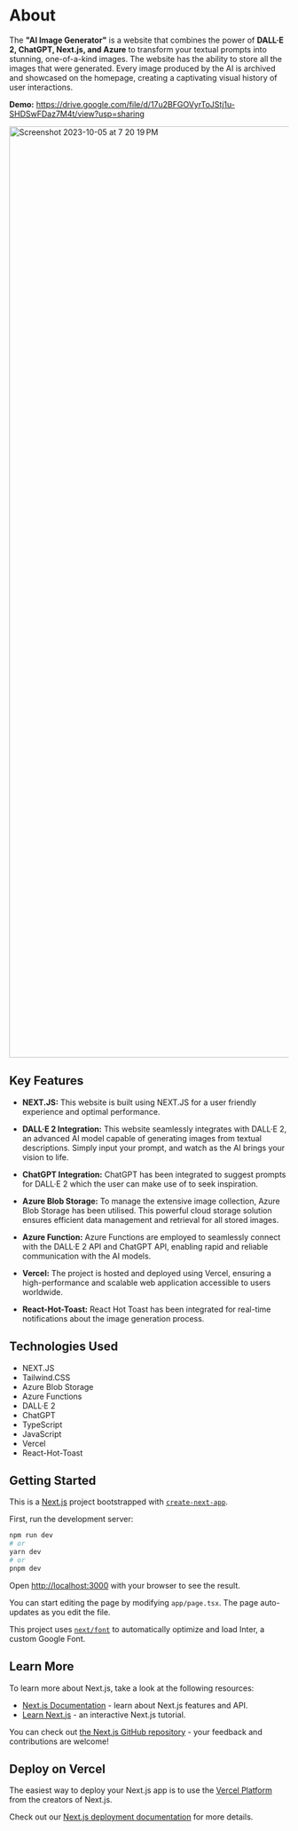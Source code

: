 # About
The **"AI Image Generator"** is a website that combines the power of **DALL·E 2, ChatGPT, Next.js, and Azure** to transform your textual prompts into stunning, one-of-a-kind images.
The website has the ability to store all the images that were generated. Every image produced by the AI is archived and showcased on the homepage, creating a captivating visual history of user interactions.
<br/>

**Demo:** https://drive.google.com/file/d/17u2BFGOVyrToJStj1u-SHDSwFDaz7M4t/view?usp=sharing

<img width="1679" alt="Screenshot 2023-10-05 at 7 20 19 PM" src="https://github.com/RonishR/AI-Image-Generator/assets/69105829/10206b3a-8e1c-482c-9d85-a8b2c235860e">



## Key Features

- **NEXT.JS:**
This website is built using NEXT.JS for a user friendly experience and optimal performance.

- **DALL·E 2 Integration:**
This website seamlessly integrates with DALL·E 2, an advanced AI model capable of generating images from textual descriptions. Simply input your prompt, and watch as the AI brings your vision to life.

- **ChatGPT Integration:**
ChatGPT has been integrated to suggest prompts for DALL·E 2 which the user can make use of to seek inspiration.

- **Azure Blob Storage:**
To manage the extensive image collection, Azure Blob Storage has been utilised. This powerful cloud storage solution ensures efficient data management and retrieval for all stored images.

- **Azure Function:**
Azure Functions are employed to seamlessly connect with the DALL·E 2 API and ChatGPT API, enabling rapid and reliable communication with the AI models.

- **Vercel:**
The project is hosted and deployed using Vercel, ensuring a high-performance and scalable web application accessible to users worldwide.

- **React-Hot-Toast:**
React Hot Toast has been integrated for real-time notifications about the image generation process.

## Technologies Used

- NEXT.JS
- Tailwind.CSS
- Azure Blob Storage
- Azure Functions
- DALL·E 2
- ChatGPT
- TypeScript
- JavaScript
- Vercel
- React-Hot-Toast


## Getting Started

This is a [Next.js](https://nextjs.org/) project bootstrapped with [`create-next-app`](https://github.com/vercel/next.js/tree/canary/packages/create-next-app).

First, run the development server:

```bash
npm run dev
# or
yarn dev
# or
pnpm dev
```

Open [http://localhost:3000](http://localhost:3000) with your browser to see the result.

You can start editing the page by modifying `app/page.tsx`. The page auto-updates as you edit the file.

This project uses [`next/font`](https://nextjs.org/docs/basic-features/font-optimization) to automatically optimize and load Inter, a custom Google Font.

## Learn More

To learn more about Next.js, take a look at the following resources:

- [Next.js Documentation](https://nextjs.org/docs) - learn about Next.js features and API.
- [Learn Next.js](https://nextjs.org/learn) - an interactive Next.js tutorial.

You can check out [the Next.js GitHub repository](https://github.com/vercel/next.js/) - your feedback and contributions are welcome!

## Deploy on Vercel

The easiest way to deploy your Next.js app is to use the [Vercel Platform](https://vercel.com/new?utm_medium=default-template&filter=next.js&utm_source=create-next-app&utm_campaign=create-next-app-readme) from the creators of Next.js.

Check out our [Next.js deployment documentation](https://nextjs.org/docs/deployment) for more details.
